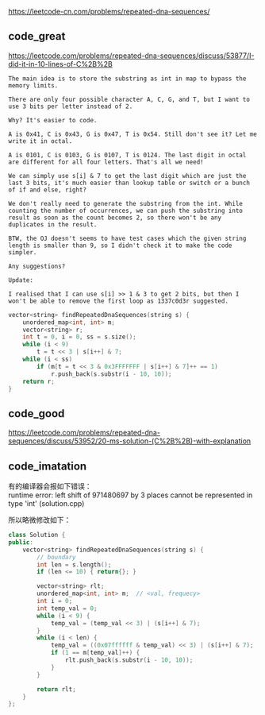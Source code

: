 
https://leetcode-cn.com/problems/repeated-dna-sequences/

## code_great
https://leetcode.com/problems/repeated-dna-sequences/discuss/53877/I-did-it-in-10-lines-of-C%2B%2B  
> 
    The main idea is to store the substring as int in map to bypass the memory limits.
    
    There are only four possible character A, C, G, and T, but I want to use 3 bits per letter instead of 2.
    
    Why? It's easier to code.
    
    A is 0x41, C is 0x43, G is 0x47, T is 0x54. Still don't see it? Let me write it in octal.
    
    A is 0101, C is 0103, G is 0107, T is 0124. The last digit in octal are different for all four letters. That's all we need!
    
    We can simply use s[i] & 7 to get the last digit which are just the last 3 bits, it's much easier than lookup table or switch or a bunch of if and else, right?
    
    We don't really need to generate the substring from the int. While counting the number of occurrences, we can push the substring into result as soon as the count becomes 2, so there won't be any duplicates in the result.
    
    BTW, the OJ doesn't seems to have test cases which the given string length is smaller than 9, so I didn't check it to make the code simpler.
    
    Any suggestions?
    
    Update:
    
    I realised that I can use s[i] >> 1 & 3 to get 2 bits, but then I won't be able to remove the first loop as 1337c0d3r suggested.


```cpp
vector<string> findRepeatedDnaSequences(string s) {
    unordered_map<int, int> m;
    vector<string> r;
    int t = 0, i = 0, ss = s.size();
    while (i < 9)
        t = t << 3 | s[i++] & 7;
    while (i < ss)
        if (m[t = t << 3 & 0x3FFFFFFF | s[i++] & 7]++ == 1)
            r.push_back(s.substr(i - 10, 10));
    return r;
}
```

## code_good
https://leetcode.com/problems/repeated-dna-sequences/discuss/53952/20-ms-solution-(C%2B%2B)-with-explanation  


## code_imatation
有的编译器会报如下错误：  
runtime error: left shift of 971480697 by 3 places cannot be represented in type 'int' (solution.cpp)  

所以略微修改如下：
```cpp
class Solution {
public:
    vector<string> findRepeatedDnaSequences(string s) {
        // boundary
        int len = s.length();
        if (len <= 10) { return{}; }

        vector<string> rlt;
        unordered_map<int, int> m;  // <val, frequecy>
        int i = 0;
        int temp_val = 0;
        while (i < 9) {
            temp_val = (temp_val << 3) | (s[i++] & 7);
        }
        while (i < len) {
            temp_val = ((0x07ffffff & temp_val) << 3) | (s[i++] & 7); 
            if (1 == m[temp_val]++) {
                rlt.push_back(s.substr(i - 10, 10));
            }
        }

        return rlt;
    }
};
```

